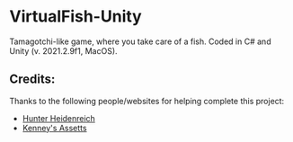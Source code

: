 # VirtualFish-Unity
Tamagotchi-like game, where you take care of a fish. Coded in C# and Unity (v. 2021.2.9f1, MacOS).


## Credits:

Thanks to the following people/websites for helping complete this project:

* [Hunter Heidenreich](https://www.youtube.com/playlist?list=PLbCx65TBvT-QgTitVMCWGH1HQW_YfdMDK)
* [Kenney's Assetts](https://www.kenney.nl)
